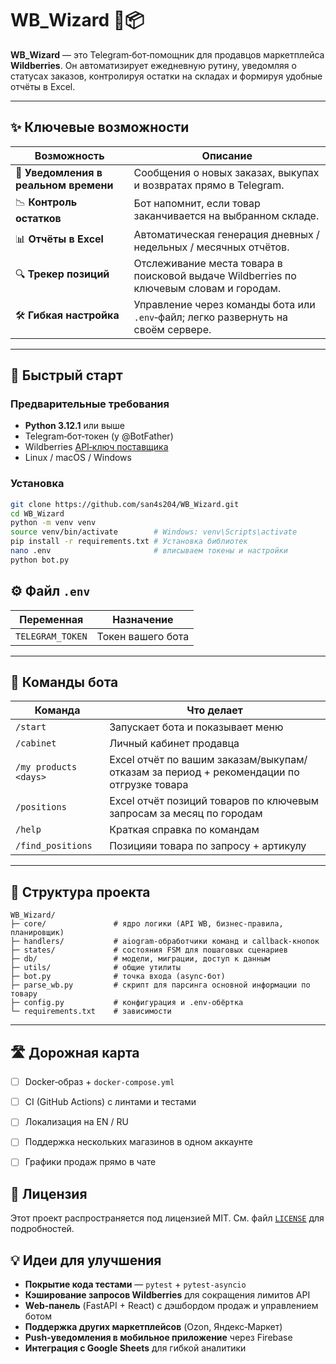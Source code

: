 # WB\_Wizard 🤖📦

**WB\_Wizard** — это Telegram‑бот‑помощник для продавцов маркетплейса **Wildberries**.
Он автоматизирует ежедневную рутину, уведомляя о статусах заказов, контролируя остатки
на складах и формируя удобные отчёты в Excel.

---

## ✨ Ключевые возможности

| Возможность                           | Описание                                                                               |
| ------------------------------------- | -------------------------------------------------------------------------------------- |
| 📢 **Уведомления в реальном времени** | Сообщения о новых заказах, выкупах и возвратах прямо в Telegram.                       |
| 📉 **Контроль остатков**              | Бот напомнит, если товар заканчивается на выбранном складе.                            |
| 📊 **Отчёты в Excel**                 | Автоматическая генерация дневных / недельных / месячных отчётов.                       |
| 🔍 **Трекер позиций**                 | Отслеживание места товара в поисковой выдаче Wildberries по ключевым словам и городам. |
| 🛠 **Гибкая настройка**               | Управление через команды бота или `.env`‑файл; легко развернуть на своём сервере.      |

---

## 🚀 Быстрый старт

### Предварительные требования

* **Python 3.12.1** или выше
* Telegram‑бот‑токен (у @BotFather)
* Wildberries [API‑ключ поставщика](https://seller.wildberries.ru/)
* Linux / macOS / Windows

### Установка

```bash
git clone https://github.com/san4s204/WB_Wizard.git
cd WB_Wizard
python -m venv venv
source venv/bin/activate        # Windows: venv\Scripts\activate
pip install -r requirements.txt # Установка библиотек
nano .env                       # вписываем токены и настройки
python bot.py
```

## ⚙️ Файл `.env`

| Переменная         | Назначение                               |
| ------------------ | ---------------------------------------- |
| `TELEGRAM_TOKEN`   | Токен вашего бота                        |


---

## 🏁 Команды бота

| Команда                         | Что делает                                              |
| ------------------------------- | ------------------------------------------------------- |
| `/start`                        | Запускает бота и показывает меню                        |
| `/cabinet`                      | Личный кабинет продавца                                 |
| `/my products <days>`           | Excel отчёт по вашим заказам/выкупам/отказам за период + рекомендации по отгрузке товара  |
| `/positions`                    | Excel отчёт позиций товаров по ключевым запросам за месяц по городам|
| `/help`                         | Краткая справка по командам                             |
| `/find_positions`               | Позицияи товара по запросу + артикулу                   |

---

## 📂 Структура проекта

```
WB_Wizard/
├─ core/               # ядро логики (API WB, бизнес‑правила, планировщик)
├─ handlers/           # aiogram‑обработчики команд и callback‑кнопок
├─ states/             # состояния FSM для пошаговых сценариев
├─ db/                 # модели, миграции, доступ к данным
├─ utils/              # общие утилиты
├─ bot.py              # точка входа (async‑бот)
├─ parse_wb.py         # скрипт для парсинга основной информации по товару 
├─ config.py           # конфигурация и .env‑обёртка
└─ requirements.txt    # зависимости
```

---

## 🛣 Дорожная карта

* [ ] Docker‑образ + `docker-compose.yml`
* [ ] CI (GitHub Actions) с линтами и тестами
* [ ] Локализация на EN / RU
* [ ] Поддержка нескольких магазинов в одном аккаунте
* [ ] Графики продаж прямо в чате


## 📄 Лицензия

Этот проект распространяется под лицензией MIT.
См. файл [`LICENSE`](LICENSE) для подробностей.



## 💡 Идеи для улучшения

* **Покрытие кода тестами** — `pytest` + `pytest-asyncio`
* **Кэширование запросов Wildberries** для сокращения лимитов API
* **Web‑панель** (FastAPI + React) c дэшбордом продаж и управлением ботом
* **Поддержка других маркетплейсов** (Ozon, Яндекс‑Маркет)
* **Push‑уведомления в мобильное приложение** через Firebase
* **Интеграция с Google Sheets** для гибкой аналитики

